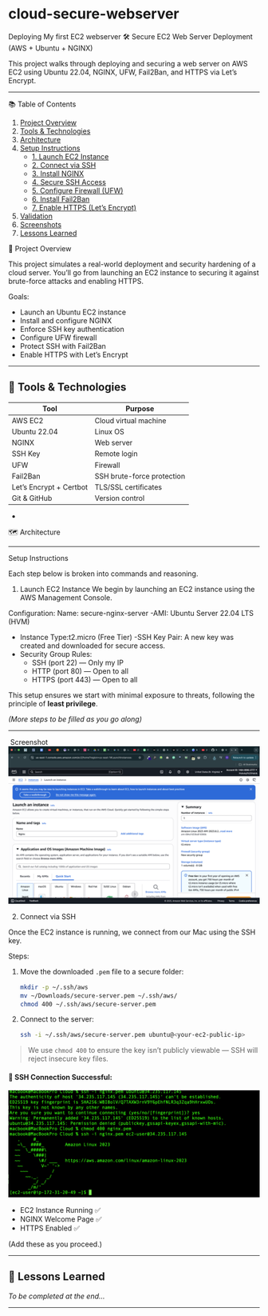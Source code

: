 # cloud-secure-webserver
Deploying My first EC2 webserver
🛠️ Secure EC2 Web Server Deployment (AWS + Ubuntu + NGINX)

This project walks through deploying and securing a web server on AWS EC2 using Ubuntu 22.04, NGINX, UFW, Fail2Ban, and HTTPS via Let’s Encrypt.

---

 📚 Table of Contents

1. [Project Overview](#project-overview)
2. [Tools & Technologies](#tools--technologies)
3. [Architecture](#architecture)
4. [Setup Instructions](#setup-instructions)
    - [1. Launch EC2 Instance](#1-launch-ec2-instance)
    - [2. Connect via SSH](#2-connect-via-ssh)
    - [3. Install NGINX](#3-install-nginx)
    - [4. Secure SSH Access](#4-secure-ssh-access)
    - [5. Configure Firewall (UFW)](#5-configure-firewall-ufw)
    - [6. Install Fail2Ban](#6-install-fail2ban)
    - [7. Enable HTTPS (Let’s Encrypt)](#7-enable-https-lets-encrypt)
5. [Validation](#validation)
6. [Screenshots](#screenshots)
7. [Lessons Learned](#lessons-learned)



 🧠 Project Overview

This project simulates a real-world deployment and security hardening of a cloud server. You’ll go from launching an EC2 instance to securing it against brute-force attacks and enabling HTTPS.

Goals:
- Launch an Ubuntu EC2 instance
- Install and configure NGINX
- Enforce SSH key authentication
- Configure UFW firewall
- Protect SSH with Fail2Ban
- Enable HTTPS with Let’s Encrypt

---

## 🧰 Tools & Technologies

| Tool | Purpose |
|------|---------|
| AWS EC2 | Cloud virtual machine |
| Ubuntu 22.04 | Linux OS |
| NGINX | Web server |
| SSH Key | Remote login |
| UFW | Firewall |
| Fail2Ban | SSH brute-force protection |
| Let’s Encrypt + Certbot | TLS/SSL certificates |
| Git & GitHub | Version control |

-

 🗺️ Architecture


---

 Setup Instructions

Each step below is broken into commands and reasoning.

1. Launch EC2 Instance
We begin by launching an EC2 instance using the AWS Management Console.

Configuration:
Name: secure-nginx-server
-AMI: Ubuntu Server 22.04 LTS (HVM)
- Instance Type:t2.micro (Free Tier)
-SSH Key Pair: A new key was created and downloaded for secure access.
- Security Group Rules:
  - SSH (port 22) — Only my IP
  - HTTP (port 80) — Open to all
  - HTTPS (port 443) — Open to all

This setup ensures we start with minimal exposure to threats, following the principle of **least privilege**.

_(More steps to be filled as you go along)_

---

️ Screenshot
![Screenshots](screenshots/Image1.png)


2. Connect via SSH

Once the EC2 instance is running, we connect from our Mac using the SSH key.

 Steps:

1. Move the downloaded `.pem` file to a secure folder:
    ```bash
    mkdir -p ~/.ssh/aws
    mv ~/Downloads/secure-server.pem ~/.ssh/aws/
    chmod 400 ~/.ssh/aws/secure-server.pem
    ```

2. Connect to the server:
    ```bash
    ssh -i ~/.ssh/aws/secure-server.pem ubuntu@<your-ec2-public-ip>
    ```

> We use `chmod 400` to ensure the key isn’t publicly viewable — SSH will reject insecure key files.

#### 📸 SSH Connection Successful:
![Screenshots](screenshots/Image2.png)
- EC2 Instance Running ✅
- NGINX Welcome Page ✅
- HTTPS Enabled ✅

(Add these as you proceed.)

---

## 📘 Lessons Learned

_To be completed at the end..._

---

